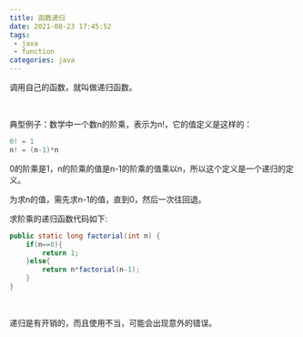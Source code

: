 ```yaml
---
title: 函数递归
date: 2021-08-23 17:45:52
tags:
 - java
 - function
categories: java
---
```


调用自己的函数，就叫做递归函数。

​     

典型例子：数学中一个数n的阶乘，表示为n!，它的值定义是这样的：

```java
0! = 1
n! = (n-1)*n
```

0的阶乘是1，n的阶乘的值是n-1的阶乘的值乘以n，所以这个定义是一个递归的定义。

为求n的值，需先求n-1的值，直到0，然后一次往回退。

求阶乘的递归函数代码如下:

```java
public static long factorial(int n) {
    if(n==0){
        return 1;
    }else{
        return n*factorial(n-1);
    }
}
```

​    

递归是有开销的，而且使用不当，可能会出现意外的错误。

